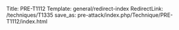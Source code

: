 Title: PRE-T1112
Template: general/redirect-index
RedirectLink: /techniques/T1335
save_as: pre-attack/index.php/Technique/PRE-T1112/index.html